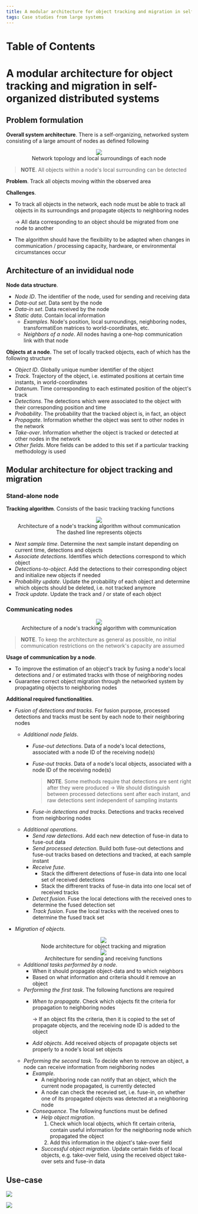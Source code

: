 ```yaml
---
title: A modular architecture for object tracking and migration in self-organized distributed systems
tags: Case studies from large systems
---
```


# Table of Contents


# A modular architecture for object tracking and migration in self-organized distributed systems
## Problem formulation
**Overall system architecture**. There is a self-organizing, networked system consisting of a large amount of nodes as defined following

<div style="text-align:center">
    <img src="/media/kZ6zq2d.png">
    <figcaption>Network topology and local surroundings of each node</figcaption>
</div>

>**NOTE**. All objects within a node's local surrounding can be detected

**Problem**. Track all objects moving within the observed area

**Challenges**.
* To track all objects in the network, each node must be able to track all objects in its surroundings and propagate objects to neighboring nodes

    $\to$ All data corresponding to an object should be migrated from one node to another
* The algorithm should have the flexibility to be adapted when changes in communication / processing capacity, hardware, or environmental circumstances occur

## Architecture of an invididual node
**Node data structure**.
* *Node ID*. The identifier of the node, used for sending and receiving data
* *Data-out set*. Data sent by the node
* *Data-in set*. Data received by the node
* *Static data*. Contain local information
    * *Examples*. Node's position, local surroundings, neighboring nodes, transformatiEon matrices to world-coordinates, etc.
    * *Neighbors of a node*. All nodes having a one-hop communication link with that node

**Objects at a node**. The set of locally tracked objects, each of which has the following structure
* *Object ID*. Globally unique number identifier of the object
* *Track*. Trajectory of the object, i.e. estimated positions at certain time instants, in world-coordinates
* *Datenum*. Time corresponding to each estimated position of the object's track
* *Detections*. The detections which were associated to the object with their corresponding position and time
* *Probability*. The probability that the tracked object is, in fact, an object
* *Propagate*. Information whether the object was sent to other nodes in the network
* *Take-over*. Information whether the object is tracked or detected at other nodes in the network
* *Other fields*. More fields can be added to this set if a particular tracking methodology is used

## Modular architecture for object tracking and migration
### Stand-alone node
**Tracking algorithm**. Consists of the basic tracking tracking functions

<div style="text-align:center">
    <img src="/media/mGA3R5q.png">
    <figcaption>Architecture of a node's tracking algorithm without communication</figcaption>
    <figcaption>The dashed line represents objects</figcaption>
</div>

* *Next sample time*. Determine the next sample instant depending on current time, detections and objects
* *Associate detections*. Identifies which detections correspond to which object
* *Detections-to-object*. Add the detections to their corresponding object and initialize new objects if needed
* *Probability update*. Update the probability of each object and determine which objects should be deleted, i.e. not tracked anymore
* *Track update*. Update the track and / or state of each object

### Communicating nodes

<div style="text-align:center">
    <img src="/media/Kf7BunG.png">
    <figcaption>Architecture of a node's tracking algorithm with communication</figcaption>
</div>

>**NOTE**. To keep the architecture as general as possible, no initial communication restrictions on the network's capacity are assumed

**Usage of communication by a node**.
* To improve the estimation of an object's track by fusing a node's local detections and / or estimated tracks with those of neighboring nodes
* Guarantee correct object migration through the networked system by propagating objects to neighboring nodes

**Additional required functionalities**.
* *Fusion of detections and tracks*. For fusion purpose, processed detections and tracks must be sent by each node to their neighboring nodes
    * *Additional node fields*.
        * *Fuse-out detections*. Data of a node's local detections, associated with a node ID of the receiving node(s)
        * *Fuse-out tracks*. Data of a node's local objects, associated with a node ID of the receiving node(s)

            >**NOTE**. Some methods require that detections are sent right after they were produced
            >$\to$ We should distinguish between processed detections sent after each instant, and raw detections sent independent of sampling instants

        * *Fuse-in detections and tracks*. Detections and tracks received from neighboring nodes
    * *Additional operations*.
        * *Send raw detections*. Add each new detection of fuse-in data to fuse-out data
        * *Send processed detection*. Build both fuse-out detections and fuse-out tracks based on detections and tracked, at each sample instant
        * *Receive fuse*.
            * Stack the diffrerent detections of fuse-in data into one local set of received detections
            * Stack the diffrerent tracks of fuse-in data into one local set of received tracks
        * *Detect fusion*. Fuse the local detections with the received ones to determine the fused detection set
        * *Track fusion*. Fuse the local tracks with the received ones to determine the fused track set
* *Migration of objects*.

    <div style="text-align:center">
        <img src="/media/LdpnPsr.png">
        <figcaption>Node architecture for object tracking and migration</figcaption>
    </div>

    <div style="text-align:center">
        <img src="/media/4sVEYhL.png">
        <figcaption>Architecture for sending and receiving functions</figcaption>
    </div>

    * *Additional tasks performed by a node*.
        * When it should propagate object-data and to which neighbors
        * Based on what information and criteria should it remove an object
    * *Performing the first task*. The following functions are required
        * *When to propagate*. Check which objects fit the criteria for propagation to neighboring nodes

            $\to$ If an object fits the criteria, then it is copied to the set of propagate objects, and the receiving node ID is added to the object
        * *Add objects*. Add received objects of propagate objects set properly to a node's local set objects
    * *Performing the second task*. To decide when to remove an object, a node can receive information from neighboring nodes
        * *Example*.
            * A neighboring node can notify that an object, which the current node propagated, is currently detected
            *  A node can check the recevied set, i.e. fuse-in, on whether one of its propagated objects was detected at a neighboring node
        *  *Consequence*. The following functions must be defined
            *  *Help object migration*.
                1. Check which local objects, which fit certain criteria, contain useful information for the neighboring node which propagated the object
                2. Add this information in the object's take-over field
            * *Successful object migration*. Update certain fields of local objects, e.g. take-over field, using the received object take-over sets and fuse-in data

## Use-case

![](/media/kcV9Dna.png)

![](/media/zEKW9tR.png)
